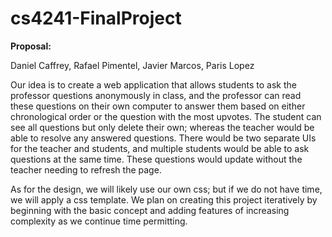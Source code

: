 # cs4241-FinalProject

__Proposal:__ 

Daniel Caffrey, Rafael Pimentel, Javier Marcos, Paris Lopez

Our idea is to create a web application that allows students to ask the professor questions anonymously in class, and the professor can read these questions on their own computer to answer them based on either chronological order or the question with the most upvotes. The student can see all questions but only delete their own; whereas the teacher would be able to resolve any answered questions. There would be two separate UIs for the teacher and students, and multiple students would be able to ask questions at the same time. These questions would update without the teacher needing to refresh the page.

As for the design, we will likely use our own css; but if we do not have time, we will apply a css template. We plan on creating this project iteratively by beginning with the basic concept and adding features of increasing complexity as we continue time permitting.
 
